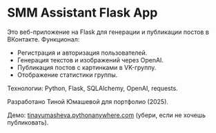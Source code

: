 # SMM Assistant Flask App

Это веб-приложение на Flask для генерации и публикации постов в ВКонтакте. Функционал:
- Регистрация и авторизация пользователей.
- Генерация текстов и изображений через OpenAI.
- Публикация постов с картинками в VK-группу.
- Отображение статистики группы.

Технологии: Python, Flask, SQLAlchemy, OpenAI, requests.

Разработано Тиной Юмашевой для портфолио (2025).

Демо: [tinayumasheva.pythonanywhere.com](https://tinayumasheva.pythonanywhere.com) (убери, если не хочешь публиковать).

